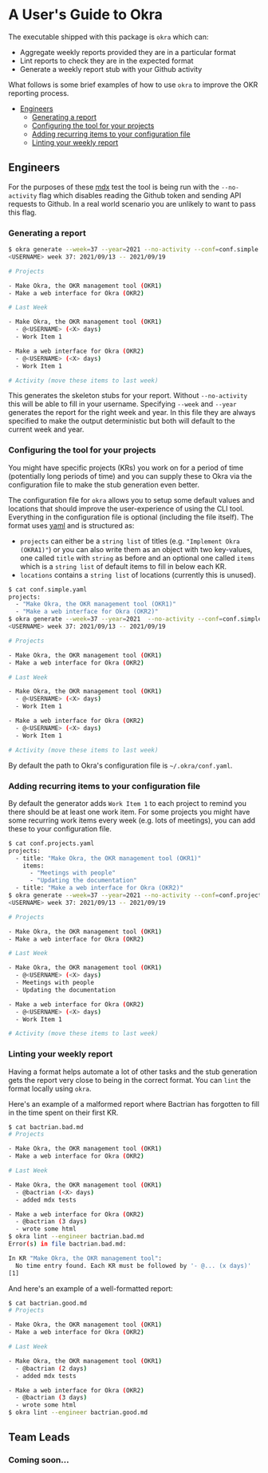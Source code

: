 # A User's Guide to Okra

The executable shipped with this package is `okra` which can: 

 - Aggregate weekly reports provided they are in a particular format
 - Lint reports to check they are in the expected format
 - Generate a weekly report stub with your Github activity

What follows is some brief examples of how to use `okra` to improve the OKR reporting process.

 - [Engineers](#engineers)
   * [Generating a report](#generating-a-report)
   * [Configuring the tool for your projects](#configuring-the-tool-for-your-projects)
   * [Adding recurring items to your configuration file](#adding-recurring-items-to-your-configuration-file)
   * [Linting your weekly report](#linting-your-weekly-report)

## Engineers

For the purposes of these [mdx](https://github.com/realworldocaml/mdx) test the tool is being run with 
the `--no-activity` flag which disables reading the Github token and sending API requests to Github. In
a real world scenario you are unlikely to want to pass this flag.

### Generating a report

<!-- $MDX dir=files -->
```sh
$ okra generate --week=37 --year=2021 --no-activity --conf=conf.simple.yaml
<USERNAME> week 37: 2021/09/13 -- 2021/09/19

# Projects

- Make Okra, the OKR management tool (OKR1)
- Make a web interface for Okra (OKR2)

# Last Week

- Make Okra, the OKR management tool (OKR1)
  - @<USERNAME> (<X> days)
  - Work Item 1

- Make a web interface for Okra (OKR2)
  - @<USERNAME> (<X> days)
  - Work Item 1

# Activity (move these items to last week)


```

This generates the skeleton stubs for your report. Without `--no-activity` this will be able to fill in your username.
Specifying `--week` and `--year` generates the report for the right week and year. In this file they are always specified
to make the output deterministic but both will default to the current week and year.

### Configuring the tool for your projects

You might have specific projects (KRs) you work on for a period of time (potentially long periods of time) and you can
supply these to Okra via the configuration file to make the stub generation even better. 

The configuration file for `okra` allows you to setup some default values and locations that should improve the user-experience of using the CLI tool. Everything in the configuration file is optional (including the file itself). The format uses [yaml](https://learnxinyminutes.com/docs/yaml/) and is structured as: 

 - `projects` can either be a `string list` of titles (e.g. `"Implement Okra (OKRA1)"`) or you can also write them as an object with two key-values, one called `title` with `string` as before and an optional one called `items` which is a `string list` of default items to fill in below each KR.
 - `locations` contains a `string list` of locations (currently this is unused).

<!-- $MDX dir=files -->
```sh
$ cat conf.simple.yaml
projects:
  - "Make Okra, the OKR management tool (OKR1)"
  - "Make a web interface for Okra (OKR2)"
$ okra generate --week=37 --year=2021  --no-activity --conf=conf.simple.yaml
<USERNAME> week 37: 2021/09/13 -- 2021/09/19

# Projects

- Make Okra, the OKR management tool (OKR1)
- Make a web interface for Okra (OKR2)

# Last Week

- Make Okra, the OKR management tool (OKR1)
  - @<USERNAME> (<X> days)
  - Work Item 1

- Make a web interface for Okra (OKR2)
  - @<USERNAME> (<X> days)
  - Work Item 1

# Activity (move these items to last week)


```

By default the path to Okra's configuration file is `~/.okra/conf.yaml`.

### Adding recurring items to your configuration file

By default the generator adds `Work Item 1` to each project to remind you there should be at least one work item. For some projects you might have some recurring work items every week (e.g. lots of meetings), you can add these to your configuration file.

<!-- $MDX dir=files -->
```sh
$ cat conf.projects.yaml
projects:
  - title: "Make Okra, the OKR management tool (OKR1)"
    items:
      - "Meetings with people"
      - "Updating the documentation"
  - title: "Make a web interface for Okra (OKR2)"
$ okra generate --week=37 --year=2021 --no-activity --conf=conf.projects.yaml
<USERNAME> week 37: 2021/09/13 -- 2021/09/19

# Projects

- Make Okra, the OKR management tool (OKR1)
- Make a web interface for Okra (OKR2)

# Last Week

- Make Okra, the OKR management tool (OKR1)
  - @<USERNAME> (<X> days)
  - Meetings with people
  - Updating the documentation

- Make a web interface for Okra (OKR2)
  - @<USERNAME> (<X> days)
  - Work Item 1

# Activity (move these items to last week)


```

### Linting your weekly report

Having a format helps automate a lot of other tasks and the stub generation gets the report 
very close to being in the correct format. You can `lint` the format locally using `okra`.

Here's an example of a malformed report where Bactrian has forgotten to fill in the time spent 
on their first KR.

<!-- $MDX dir=files -->
```sh
$ cat bactrian.bad.md
# Projects

- Make Okra, the OKR management tool (OKR1)
- Make a web interface for Okra (OKR2)

# Last Week

- Make Okra, the OKR management tool (OKR1)
  - @bactrian (<X> days)
  - added mdx tests

- Make a web interface for Okra (OKR2)
  - @bactrian (3 days)
  - wrote some html
$ okra lint --engineer bactrian.bad.md
Error(s) in file bactrian.bad.md:

In KR "Make Okra, the OKR management tool":
  No time entry found. Each KR must be followed by '- @... (x days)'
[1]
```
And here's an example of a well-formatted report:
<!-- $MDX dir=files -->
```sh
$ cat bactrian.good.md
# Projects

- Make Okra, the OKR management tool (OKR1)
- Make a web interface for Okra (OKR2)

# Last Week

- Make Okra, the OKR management tool (OKR1)
  - @bactrian (2 days)
  - added mdx tests

- Make a web interface for Okra (OKR2)
  - @bactrian (3 days)
  - wrote some html
$ okra lint --engineer bactrian.good.md
```

## Team Leads
### Coming soon...
